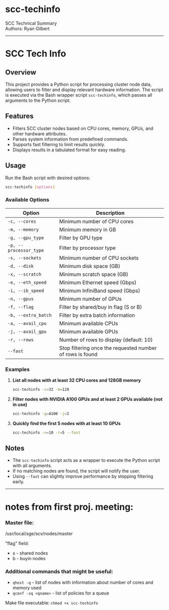 # scc-techinfo
SCC Technical Summary  
Authors: Ryan Gilbert


---

# SCC Tech Info  

## Overview  
This project provides a Python script for processing cluster node data, allowing users to filter and display relevant hardware information. The script is executed via the Bash wrapper script `scc-techinfo`, which passes all arguments to the Python script.

## Features  
- Filters SCC cluster nodes based on CPU cores, memory, GPUs, and other hardware attributes.  
- Parses system information from predefined commands.  
- Supports fast filtering to limit results quickly.  
- Displays results in a tabulated format for easy reading.  

## Usage  
Run the Bash script with desired options:  
```bash
scc-techinfo [options]
```  

### Available Options  
| Option | Description |
|--------|-------------|
| `-c, --cores` | Minimum number of CPU cores |
| `-m, --memory` | Minimum memory in GB |
| `-g, --gpu_type` | Filter by GPU type |
| `-p, --processor_type` | Filter by processor type |
| `-s, --sockets` | Minimum number of CPU sockets |
| `-d, --disk` | Minimum disk space (GB) |
| `-x, --scratch` | Minimum scratch space (GB) |
| `-e, --eth_speed` | Minimum Ethernet speed (Gbps) |
| `-i, --ib_speed` | Minimum InfiniBand speed (Gbps) |
| `-n, --gpus` | Minimum number of GPUs |
| `-f, --flag` | Filter by shared/buy in flag (S or B) |
| `-b, --extra_batch` | Filter by extra batch information |
| `-a, --avail_cpu` | Minimum available CPUs |
| `-j, --avail_gpu` | Minimum available GPUs |
| `-r, --rows` | Number of rows to display (default: 10) |
| `--fast` | Stop filtering once the requested number of rows is found |

### Examples  

1. **List all nodes with at least 32 CPU cores and 128GB memory**  
   ```bash
   scc-techinfo -c=32 -m=128
   ```

2. **Filter nodes with NVIDIA A100 GPUs and at least 2 GPUs available (not in use)**  
   ```bash
   scc-techinfo -g=A100 -j=2
   ```

3. **Quickly find the first 5 nodes with at least 10 GPUs**  
   ```bash
   scc-techinfo -n=10 -r=5 --fast
   ```

## Notes  
- The `scc-techinfo` script acts as a wrapper to execute the Python script with all arguments.  
- If no matching nodes are found, the script will notify the user.  
- Using `--fast` can slightly improve performance by stopping filtering early.  





---
# notes from first proj. meeting:

### Master file:
/usr/local/sge/scv/nodes/master  

"flag" field:
- s - shared nodes  
- b - buyin nodes  


### Additional commands that might be useful:

- `qhost -q`  - list of nodes with information about number of cores and memory used
- `qconf -sq <qname>` - list of policies for a queue


Make file executable: `chmod +x scc-techinfo`


